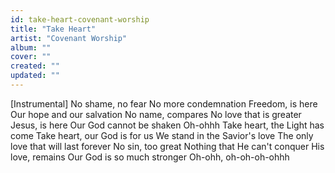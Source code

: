 ```yaml
---
id: take-heart-covenant-worship
title: "Take Heart"
artist: "Covenant Worship"
album: ""
cover: ""
created: ""
updated: ""
---
```


[Instrumental]
No shame, no fear
No more condemnation
Freedom, is here
Our hope and our salvation
No name, compares
No love that is greater
Jesus, is here
Our God cannot be shaken
Oh-ohhh
Take heart, the Light has come
Take heart, our God is for us
We stand in the Savior's love
The only love that will last forever
No sin, too great
Nothing that He can't conquer
His love, remains
Our God is so much stronger
Oh-ohh, oh-oh-oh-ohhh